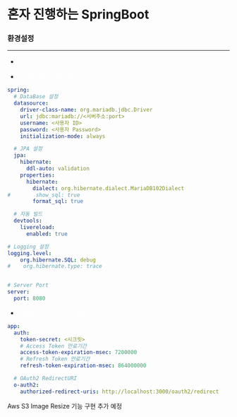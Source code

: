 # 혼자 진행하는 SpringBoot


### 환경설정

---

- <span style="color:#ffff">mariaDB를 사용</span>

- <span style="color:#ffff">application.yml 설정</span>


~~~ yml
spring:
  # DataBase 설정
  datasource:
    driver-class-name: org.mariadb.jdbc.Driver
    url: jdbc:mariadb://<서버주소:port>
    username: <사용자 ID>
    password: <사용자 Password>
    initialization-mode: always

  # JPA 설정
  jpa:
    hibernate:
      ddl-auto: validation
    properties:
      hibernate:
        dialect: org.hibernate.dialect.MariaDB102Dialect
#        show_sql: true
        format_sql: true

  # 자동 빌드
  devtools:
    livereload:
      enabled: true

# Logging 설정
logging.level:
    org.hibernate.SQL: debug
#    org.hibernate.type: trace


# Server Port
server:
  port: 8080

~~~

- <span style="color:#ffff">application-jwt.yml 설정</span>

~~~ yml
app:
  auth:
    token-secret: <시크릿>
    # Access Token 만료기간 
    access-token-expiration-msec: 7200000
    # Refresh Token 만료기간
    refresh-token-expiration-msec: 864000000

  # OAuth2 RedirectURI  
  o-auth2:
    authorized-redirect-uris: http://localhost:3000/oauth2/redirect
~~~

Aws S3 Image Resize 기능 구현 추가 예정
